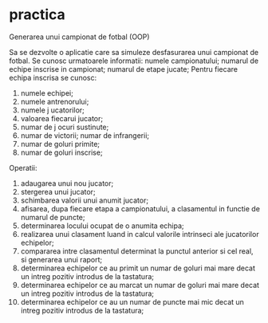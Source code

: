 # practica
Generarea unui campionat de fotbal (OOP)

Sa se dezvolte o aplicatie care sa simuleze desfasurarea unui campionat de fotbal. Se cunosc urmatoarele
informatii:
numele campionatului; numarul de echipe inscrise in campionat; numarul de etape jucate; Pentru fiecare echipa
inscrisa se cunosc:
1. numele echipei;
2. numele antrenorului;
3. numele j ucatorilor;
4. valoarea fiecarui jucator;
5. numar de j ocuri sustinute;
6. numar de victorii; numar de infrangerii;
7. numar de goluri primite;
8. numar de goluri inscrise;

Operatii:
1. adaugarea unui nou jucator;
2. stergerea unui jucator;
3. schimbarea valorii unui anumit jucator;
4. afisarea, dupa fiecare etapa a campionatului, a clasamentul in functie de numarul de puncte;
5. determinarea locului ocupat de o anumita echipa;
6. realizarea unui clasament luand in calcul valorile intrinseci ale jucatorilor echipelor;
7. compararea intre clasamentul determinat la punctul anterior si cel real, si generarea unui raport;
8. determinarea echipelor ce au primit un numar de goluri mai mare decat un intreg pozitiv introdus de
la tastatura;
9. determinarea echipelor ce au marcat un numar de goluri mai mare decat un intreg pozitiv introdus de
la tastatura;
10. determinarea echipelor ce au un numar de puncte mai mic decat un intreg pozitiv introdus de la
tastatura;
